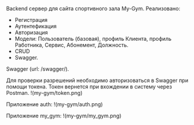 Backend сервер для сайта спортивного зала My-Gym.
Реализовано:
- Регистрация
- Аутентефикация
- Авторизация
- Модели: Пользователь (базовая), профиль Клиента, профиль Работника, Сервис, Абонемент, Должность.
- CRUD
- Swagger.

Swagger (url: /swagger/).

Для проверки разрешений необходимо авторизоваться в Swagger при помощи токена. Токен вернется при вхождении в систему через Postman.
!(my-gym/token.png)

Приложение auth:
!(my-gym/auth.png)

Приложение my_gym:
!(my-gym/my_gym.png)
